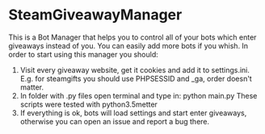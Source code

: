 # SteamGiveawayManager
This is a Bot Manager that helps you to control all of your bots which enter giveaways instead of you. You can easily add more bots if you whish. In order to start using this manager you should:

1. Visit every giveaway website, get it cookies and add it to settings.ini. E.g. for steamgifts you should use PHPSESSID and _ga, order doesn't matter.
2. In folder with .py files open terminal and type in: python main.py These scripts were tested with python3.5metter
3. If everything is ok, bots will load settings and start enter giveaways, otherwise you can open an issue and report a bug there.